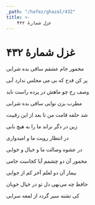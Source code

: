 ```yaml
---
_path: "/hafez/ghazal/432"
title: >-
    غزل شمارهٔ ۴۳۲
---
```

# غزل شمارهٔ ۴۳۲

<div class="b" id="bn1"><div class="m1"><p>مخمور جام عشقم ساقی بده شرابی</p></div>
<div class="m2"><p>پر کن قدح که بی می مجلس ندارد آبی</p></div></div>
<div class="b" id="bn2"><div class="m1"><p>وصف رخ چو ماهش در پرده راست ناید</p></div>
<div class="m2"><p>مطرب بزن نوایی ساقی بده شرابی</p></div></div>
<div class="b" id="bn3"><div class="m1"><p>شد حلقه قامت من تا بعد از این رقیبت</p></div>
<div class="m2"><p>زین در دگر نراند ما را به هیچ بابی</p></div></div>
<div class="b" id="bn4"><div class="m1"><p>در انتظار رویت ما و امیدواری</p></div>
<div class="m2"><p>در عشوه وصالت ما و خیال و خوابی</p></div></div>
<div class="b" id="bn5"><div class="m1"><p>مخمور آن دو چشمم آیا کجاست جامی</p></div>
<div class="m2"><p>بیمار آن دو لعلم آخر کم از جوابی</p></div></div>
<div class="b" id="bn6"><div class="m1"><p>حافظ چه می‌نهی دل تو در خیال خوبان</p></div>
<div class="m2"><p>کی تشنه سیر گردد از لمعه سرابی</p></div></div>
